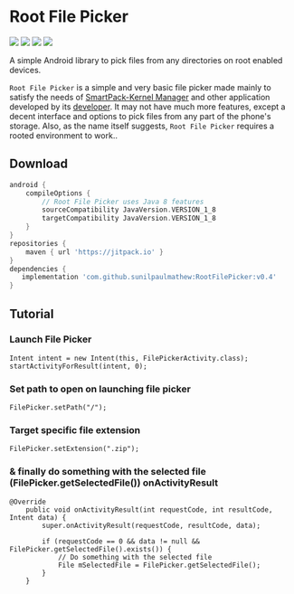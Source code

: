 # Root File Picker

[![](https://img.shields.io/badge/Root%20File%20&%20Picker%20-v0.4-green)](https://github.com/sunilpaulmathew/RootFilePicker/releases)
![](https://img.shields.io/github/languages/top/sunilpaulmathew/RootFilePicker)
![](https://img.shields.io/github/contributors/sunilpaulmathew/RootFilePicker)
![](https://img.shields.io/github/license/sunilpaulmathew/RootFilePicker)

A simple Android library to pick files from any directories on root enabled devices.

`Root File Picker` is a simple and very basic file picker made mainly to satisfy the needs of [SmartPack-Kernel Manager](https://github.com/SmartPack/SmartPack-Kernel-Manager) and other application developed by its [developer](https://github.com/sunilpaulmathew). It may not have much more features, except a decent interface and options to pick files from any part of the phone's storage. Also, as the name itself suggests, `Root File Picker` requires a rooted environment to work..

## Download
```groovy
android {
    compileOptions {
        // Root File Picker uses Java 8 features
        sourceCompatibility JavaVersion.VERSION_1_8
        targetCompatibility JavaVersion.VERSION_1_8
    }
}
repositories {
    maven { url 'https://jitpack.io' }
}
dependencies {
   implementation 'com.github.sunilpaulmathew:RootFilePicker:v0.4'
}
```

## Tutorial

### Launch File Picker

```
Intent intent = new Intent(this, FilePickerActivity.class);
startActivityForResult(intent, 0);
```

### Set path to open on launching  file picker
```
FilePicker.setPath("/");
```

### Target specific file extension
```
FilePicker.setExtension(".zip");
```

### & finally do something with the selected file (FilePicker.getSelectedFile()) onActivityResult

```
@Override
    public void onActivityResult(int requestCode, int resultCode, Intent data) {
        super.onActivityResult(requestCode, resultCode, data);

        if (requestCode == 0 && data != null && FilePicker.getSelectedFile().exists()) {
            // Do something with the selected file
            File mSelectedFile = FilePicker.getSelectedFile();
        }
    }
```
